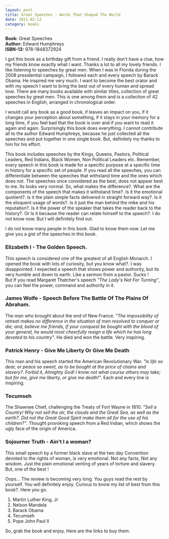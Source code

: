 ```yaml
---
layout: post
title: Great Speeches - Words That Shaped The World
date: 2011-02-12
category: books
---
```


**Book:** Great Speeches  
**Author:** Edward Humphreys  
**ISBN-13:** 978-1848372924

I got this book as a birthday gift from a friend. I really don't have a clue, how my friends know exactly what I want. Thanks a lot to all my lovely friends. I like listening to speeches by great men. When I was in Florida during the 2008 presidential campaign, I followed each and every speech by Barack Obama. He inspired me very much. I want to become the best orator and with my speech I want to bring the best out of every human and spread love. There are many books available with similar titles, collection of great speeches by great men. This is one among them and is a collection of 42 speeches in English, arranged in chronological order.  
  
I would call any book as a good book, if leaves an impact on you, if it changes your perception about something, if it stays in your memory for a long time, if you feel bad that the book is over and if you want to read it again and again. Surprisingly this book does everything. I cannot contribute all to the author Edward Humphreys, because he just collected all the speeches and put together in one single book. But, definitely my thanks to him for his effort.  
  
This book includes speeches by the Kings, Queens, Pastors, Political Leaders, Red Indians, Black Women, Non Political Leaders etc. Remember, every speech in this book is made for a specific purpose at a specific time in history for a specific set of people. If you read all the speeches, you can differentiate between the speeches that withstand time and the ones which does not. The speeches once considered as the best, does not appear best to me. Its looks very normal. So, what makes the difference?. What are the components of the speech that makes it withstand time?. Is it the emotional quotient?. Is it the plain simple facts delivered in straight forward way?. Is it the eloquent usage of words?. Is it just the man behind the mike and his reputation?. Is it the power of the speaker that takes the reader back to the history?. Or Is it because the reader can relate himself to the speech?. I do not know now. But I will definitely find out.  
  
I do not know many people in this book. Glad to know them now. Let me give you a gist of the speeches in this book.  
  
### Elizabeth I - The Golden Speech.

This speech is considered one of the greatest of all English Monarch. I opened the book with lots of curiosity, but you know what?. I was disappointed. I expected a speech that shows power and authority, but its very humble and down to earth. Like a sermon from a pastor. Sucks !  
But If you read Margaret Thatcher's speech *"The Lady's Not For Turning"*, you can feel the power, command and authority in it.  
  
### James Wolfe - Speech Before The Battle Of The Plains Of Abraham.

The man who brought about the end of New France. *"The impossibility of retreat makes no difference in the situation of men resolved to conquer or die; and, believe me friends, if your conquest be bought with the blood of your general, he would most cheerfully resign a life which he has long devoted to his country"*. He died and won the battle. Very inspiring.  
  
### Patrick Henry - Give Me Liberty Or Give Me Death

This man and his speech started the American Revolutionary War. *"Is life so dear, or peace so sweet, as to be bought at the price of chains and slavery?. Forbid it, Almighty God! I know not what course others may take; but for me, give me liberty, or give me death!"*. Each and every line is inspiring.  
  
### Tecumseh

The Shawnee Chief, challenging the Treaty of Fort Wayne in 1810. *"Sell a Country! Why not sell the air, the clouds and the Great Sea, as well as the earth?. Did not the Great Good Spirit make them all for the use of his children?"*. Thought provoking speech from a Red Indian, which shows the ugly face of the origin of America.  
  
### Sojourner Truth - Ain't I a woman?

This small speech by a former black slave at the two day Convention devoted to the rights of woman, is very emotional. Not any facts, Not any wisdom. Just the plain emotional venting of years of torture and slavery. But, one of the best !  
  
Oops... The review is becoming very long. You guys read the rest by yourself. You will definitely enjoy. Curious to know my list of best from this book?. Here you go.  
  
1. Martin Luther King, Jr  
2. Nelson Mandela  
3. Barack Obama  
4. Tecumseh  
5. Pope John Paul II  
  
So, grab the book and enjoy. Here are the links to buy them.  
